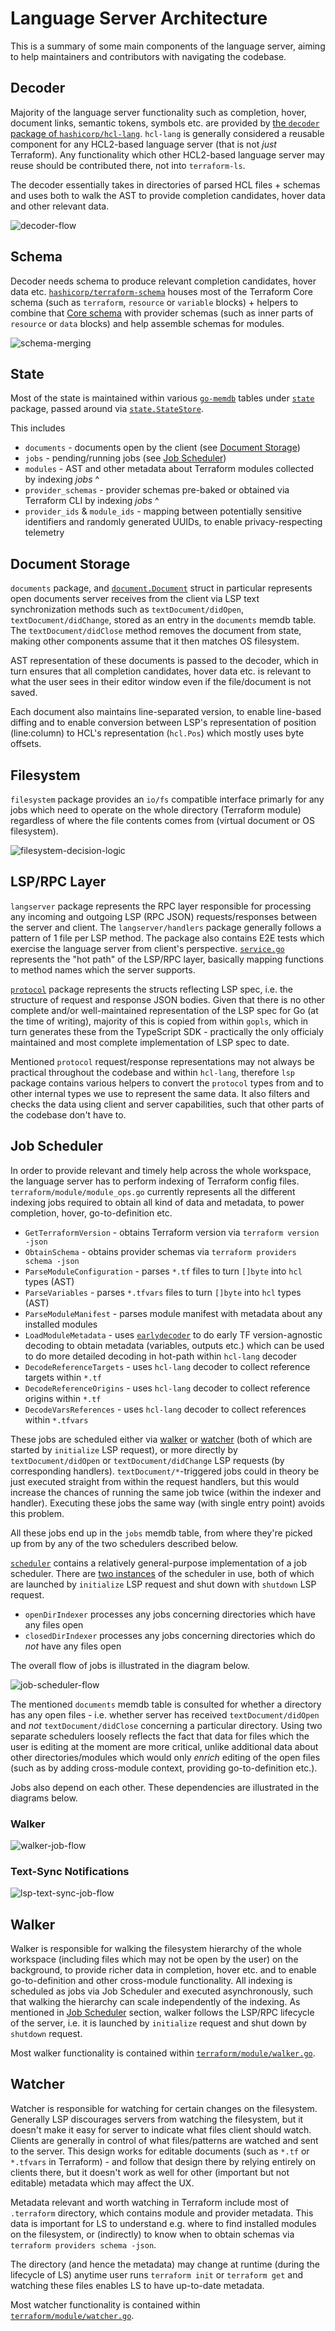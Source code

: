 # Language Server Architecture

This is a summary of some main components of the language server, aiming to help maintainers and contributors with navigating the codebase.

## Decoder

Majority of the language server functionality such as completion, hover, document links, semantic tokens, symbols etc. are provided by [the `decoder` package of `hashicorp/hcl-lang`](https://pkg.go.dev/github.com/hashicorp/hcl-lang@main/decoder). `hcl-lang` is generally considered a reusable component for any HCL2-based language server (that is not _just_ Terraform). Any functionality which other HCL2-based language server may reuse should be contributed there, not into `terraform-ls`.

The decoder essentially takes in directories of parsed HCL files + schemas and uses both to walk the AST to provide completion candidates, hover data and other relevant data.

![decoder-flow](./images/decoder-flow.png)

## Schema

Decoder needs schema to produce relevant completion candidates, hover data etc. [`hashicorp/terraform-schema`](https://pkg.go.dev/github.com/hashicorp/terraform-schema) houses most of the Terraform Core schema (such as `terraform`, `resource` or `variable` blocks) + helpers to combine that [Core schema](https://github.com/hashicorp/terraform-schema/tree/main/internal/schema) with provider schemas (such as inner parts of `resource` or `data` blocks) and help assemble schemas for modules.

![schema-merging](./images/schema-merging.png)

## State

Most of the state is maintained within various [`go-memdb`](https://pkg.go.dev/github.com/hashicorp/go-memdb) tables under [`state`](https://pkg.go.dev/github.com/hashicorp/terraform-ls@main/internal/state) package, passed around via [`state.StateStore`](https://pkg.go.dev/github.com/hashicorp/terraform-ls@main/internal/state#StateStore).

This includes

 - `documents` - documents open by the client (see [Document Storage](#document-storage))
 - `jobs` - pending/running jobs (see [Job Scheduler](#job-scheduler))
 - `modules` - AST and other metadata about Terraform modules collected by indexing _jobs_ ^
 - `provider_schemas` - provider schemas pre-baked or obtained via Terraform CLI by indexing _jobs_ ^
 - `provider_ids` & `module_ids` - mapping between potentially sensitive identifiers and randomly generated UUIDs, to enable privacy-respecting telemetry

## Document Storage

`documents` package, and [`document.Document`](https://pkg.go.dev/github.com/hashicorp/terraform-ls@main/internal/document#Document) struct in particular represents open documents server receives from the client via LSP text synchronization methods such as `textDocument/didOpen`, `textDocument/didChange`, stored as an entry in the `documents` memdb table. The `textDocument/didClose` method removes the document from state, making other components assume that it then matches OS filesystem.

AST representation of these documents is passed to the decoder, which in turn ensures that all completion candidates, hover data etc. is relevant to what the user sees in their editor window even if the file/document is not saved.

Each document also maintains line-separated version, to enable line-based diffing and to enable conversion between LSP's representation of position (line:column) to HCL's representation (`hcl.Pos`) which mostly uses byte offsets.

## Filesystem

`filesystem` package provides an `io/fs` compatible interface primarly for any jobs which need to operate on the whole directory (Terraform module) regardless of where the file contents comes from (virtual document or OS filesystem).

![filesystem-decision-logic](./images/filesystem-decision-logic.png)

## LSP/RPC Layer

`langserver` package represents the RPC layer responsible for processing any incoming and outgoing LSP (RPC JSON) requests/responses between the server and client. The `langserver/handlers` package generally follows a pattern of 1 file per LSP method. The package also contains E2E tests which exercise the language server from client's perspective. [`service.go`](https://github.com/hashicorp/terraform-ls/blob/main/internal/langserver/handlers/service.go) represents the "hot path" of the LSP/RPC layer, basically mapping functions to method names which the server supports.

[`protocol`](https://pkg.go.dev/github.com/hashicorp/terraform-ls@main/internal/protocol) package represents the structs reflecting LSP spec, i.e. the structure of request and response JSON bodies. Given that there is no other complete and/or well-maintained representation of the LSP spec for Go (at the time of writing), majority of this is copied from within `gopls`, which in turn generates these from the TypeScript SDK - practically the only officialy maintained and most complete implementation of LSP spec to date.

Mentioned `protocol` request/response representations may not always be practical throughout the codebase and within `hcl-lang`, therefore `lsp` package contains various helpers to convert the `protocol` types from and to other internal types we use to represent the same data. It also filters and checks the data using client and server capabilities, such that other parts of the codebase don't have to.

## Job Scheduler

In order to provide relevant and timely help across the whole workspace, the language server has to perform indexing of Terraform config files. `terraform/module/module_ops.go` currently represents all the different indexing jobs required to obtain all kind of data and metadata, to power completion, hover, go-to-definition etc. 

 - `GetTerraformVersion` - obtains Terraform version via `terraform version -json`
 - `ObtainSchema` - obtains provider schemas via `terraform providers schema -json`
 - `ParseModuleConfiguration` - parses `*.tf` files to turn `[]byte` into `hcl` types (AST)
 - `ParseVariables` - parses `*.tfvars` files to turn `[]byte` into `hcl` types (AST)
 - `ParseModuleManifest` - parses module manifest with metadata about any installed modules
 - `LoadModuleMetadata` - uses [`earlydecoder`](https://pkg.go.dev/github.com/hashicorp/terraform-schema@main/earlydecoder) to do early TF version-agnostic decoding to obtain metadata (variables, outputs etc.) which can be used to do more detailed decoding in hot-path within `hcl-lang` decoder
 - `DecodeReferenceTargets` - uses `hcl-lang` decoder to collect reference targets within `*.tf`
 - `DecodeReferenceOrigins` - uses `hcl-lang` decoder to collect reference origins within `*.tf`
 - `DecodeVarsReferences` - uses `hcl-lang` decoder to collect references within `*.tfvars`

These jobs are scheduled either via [walker](#walker) or [watcher](#watcher) (both of which are started by `initialize` LSP request), or more directly by `textDocument/didOpen` or `textDocument/didChange` LSP requests (by corresponding handlers). `textDocument/*`-triggered jobs could in theory be just executed straight from within the request handlers, but this would increase the chances of running the same job twice (within the indexer and handler). Executing these jobs the same way (with single entry point) avoids this problem.

All these jobs end up in the `jobs` memdb table, from where they're picked up from by any of the two schedulers described below.

[`scheduler`](https://pkg.go.dev/github.com/hashicorp/terraform-ls@main/internal/scheduler) contains a relatively general-purpose implementation of a job scheduler. There are [two instances](https://github.com/hashicorp/terraform-ls/blob/031e30f62ab169104837fbb1e9ef2633ded73329/internal/langserver/handlers/service.go#L427-L435) of the scheduler in use, both of which are launched by `initialize` LSP request and shut down with `shutdown` LSP request.

 - `openDirIndexer` processes any jobs concerning directories which have any files open
 - `closedDirIndexer` processes any jobs concerning directories which do _not_ have any files open

The overall flow of jobs is illustrated in the diagram below.

![job-scheduler-flow](./images/job-scheduler-flow.png)

The mentioned `documents` memdb table is consulted for whether a directory has any open files - i.e. whether server has received `textDocument/didOpen` and _not_ `textDocument/didClose` concerning a particular directory. Using two separate schedulers loosely reflects the fact that data for files which the user is editing at the moment are more critical, unlike additional data about other directories/modules which would only _enrich_ editing of the open files (such as by adding cross-module context, providing go-to-definition etc.).

Jobs also depend on each other. These dependencies are illustrated in the diagrams below.

### Walker

![walker-job-flow](./images/walker-job-flow.png)

### Text-Sync Notifications

![lsp-text-sync-job-flow](./images/lsp-text-sync-job-flow.png)

## Walker

Walker is responsible for walking the filesystem hierarchy of the whole workspace (including files which may not be open by the user) on the background, to provide richer data in completion, hover etc. and to enable go-to-definition and other cross-module functionality. All indexing is scheduled as jobs via Job Scheduler and executed asynchronously, such that walking the hierarchy can scale independently of the indexing. As mentioned in [Job Scheduler](#job-scheduler) section, walker follows the LSP/RPC lifecycle of the server, i.e. it is launched by `initialize` request and shut down by `shutdown` request.

Most walker functionality is contained within [`terraform/module/walker.go`](https://github.com/hashicorp/terraform-ls/blob/main/internal/terraform/module/walker.go).

## Watcher

Watcher is responsible for watching for certain changes on the filesystem. Generally LSP discourages servers from watching the filesystem, but it doesn't make it easy for server to indicate what files client should watch. Clients are generally in control of what files/patterns are watched and sent to the server. This design works for editable documents (such as `*.tf` or `*.tfvars` in Terraform) - and follow that design there by relying entirely on clients there, but it doesn't work as well for other (important but not editable) metadata which may affect the UX.

Metadata relevant and worth watching in Terraform include most of `.terraform` directory, which contains module and provider metadata. This data is important for LS to understand e.g. where to find installed modules on the filesystem, or (indirectly) to know when to obtain schemas via `terraform providers schema -json`.

The directory (and hence the metadata) may change at runtime (during the lifecycle of LS) anytime user runs `terraform init` or `terraform get` and watching these files enables LS to have up-to-date metadata.

Most watcher functionality is contained within [`terraform/module/watcher.go`](https://github.com/hashicorp/terraform-ls/blob/main/internal/terraform/module/watcher.go).

